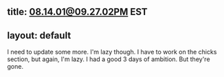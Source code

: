 title: 08.14.01@09.27.02PM EST
---
layout: default
---

I need to update some more. I'm lazy though. I have to work on the chicks
section, but again, I'm lazy. I had a good 3 days of ambition. But they're
gone.
